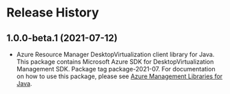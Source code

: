# Release History

## 1.0.0-beta.1 (2021-07-12)

- Azure Resource Manager DesktopVirtualization client library for Java. This package contains Microsoft Azure SDK for DesktopVirtualization Management SDK.  Package tag package-2021-07. For documentation on how to use this package, please see [Azure Management Libraries for Java](https://aka.ms/azsdk/java/mgmt).
